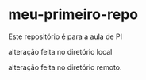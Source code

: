 # meu-primeiro-repo
Este repositório é para a aula de PI

alteração feita no diretório local

alteração feita no diretório remoto.







